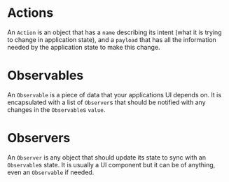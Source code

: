 # Actions
An `Action` is an object that has a `name` describing its intent (what it is trying to change in application state), and a `payload` that has all the information needed by the application state to make this change.

# Observables
An `Observable` is a piece of data that your applications UI depends on. It is encapsulated with a list of `Observer`s that should be notified with any changes in the `Observable`s `value`.

# Observers
An `Observer` is any object that should update its state to sync with an `Observable`s state. It is usually a UI component but it can be of anything, even an `Observable` if needed.
